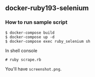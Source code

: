 ## docker-ruby193-selenium

### How to run sample script
```
$ docker-compose build
$ docker-compose up -d
$ docker-compose exec ruby_selenium sh
```

In shell console
```
# ruby scrape.rb
```
You'll have `screenshot.png`.
